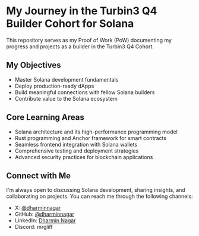 # My Journey in the Turbin3 Q4 Builder Cohort for Solana

This repository serves as my Proof of Work (PoW) documenting my progress and projects as a builder in the Turbin3 Q4 Cohort.

## My Objectives

- Master Solana development fundamentals
- Deploy production-ready dApps
- Build meaningful connections with fellow Solana builders
- Contribute value to the Solana ecosystem

## Core Learning Areas

- Solana architecture and its high-performance programming model
- Rust programming and Anchor framework for smart contracts
- Seamless frontend integration with Solana wallets
- Comprehensive testing and deployment strategies
- Advanced security practices for blockchain applications

## Connect with Me

I'm always open to discussing Solana development, sharing insights, and collaborating on projects. You can reach me through the following channels:

- X: [@dharminnagar](https://x.com/dharminnagar)
- GitHub: [@dharminnagar](https://github.com/dharminnagar)
- LinkedIn: [Dharmin Nagar](https://www.linkedin.com/in/nagardharmin)
- Discord: mrgliff